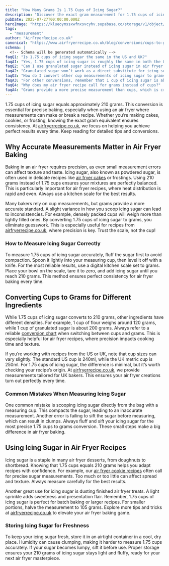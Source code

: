 ```yaml
---
title: "How Many Grams Is 1.75 Cups of Icing Sugar?"
description: "Discover the exact gram measurement for 1.75 cups of icing sugar with our simple conversion guide—perfect for baking in your air fryer!"
pubDate: 2025-07-27T00:00:00.000Z
heroImage: "https://klueoymssxwfnxsvcyhv.supabase.co/storage/v1/object/public/Shmucket/how-many-grams-is-1-75-cups-of-icing-sugar.webp"
tags:
  - "measurement"
author: "AirFryerRecipe.co.uk"
canonical: "https://www.airfryerrecipe.co.uk/blog/conversions/cups-to-grams/how-many-grams-is-1-75-cups-of-icing-sugar"
schema: |
  <!-- Schema will be generated automatically -->
faqQ1: "Is 1.75 cups of icing sugar the same in the US and UK?"
faqA1: "Yes, 1.75 cups of icing sugar is roughly the same in both the US and UK, though US cups are slightly smaller (240ml vs. 250ml). The difference is minimal for this measurement, so 210 grams remains accurate for both. Always use a scale for precision, especially in air fryer baking."
faqQ2: "Can I use granulated sugar instead of icing sugar in air fryer recipes?"
faqA2: "Granulated sugar won’t work as a direct substitute for icing sugar in most recipes. Icing sugar is finely ground and contains cornflour, which affects texture and consistency. If you’re in a pinch, blend granulated sugar to a powder and add a teaspoon of cornflour per cup. However, for best results, stick to 210 grams of icing sugar."
faqQ3: "How do I convert other cup measurements of icing sugar to grams?"
faqA3: "For other conversions, remember that 1 cup of icing sugar is about 120 grams. Multiply the number of cups by 120 to get the gram equivalent. For example, 2 cups would be 240 grams. Always use a digital scale for accuracy, especially when adapting recipes for your air fryer."
faqQ4: "Why does my air fryer recipe call for grams instead of cups?"
faqA4: "Grams provide a more precise measurement than cups, which is crucial for air fryer baking. Air fryers cook quickly and evenly, so ingredient ratios must be exact. Using 210 grams of icing sugar instead of 1.75 cups ensures consistent results. Check <a href=https://www.airfryerrecipe.co.uk>airfryerrecipe.co.uk</a> for gram-based recipes tailored to air fryers."
---
```

<p>1.75 cups of icing sugar equals approximately 210 grams. This conversion is essential for precise baking, especially when using an air fryer where measurements can make or break a recipe. Whether you’re making cakes, cookies, or frosting, knowing the exact gram equivalent ensures consistency. At <a href=https://www.airfryerrecipe.co.uk>airfryerrecipe.co.uk</a>, we focus on helping you achieve perfect results every time. Keep reading for detailed tips and conversions.</p>

<h2>Why Accurate Measurements Matter in Air Fryer Baking</h2>
<p>Baking in an air fryer requires precision, as even small measurement errors can affect texture and taste. Icing sugar, also known as powdered sugar, is often used in delicate recipes like <a href=https://www.airfryerrecipe.co.uk/recipe-category/cakes>air fryer cakes</a> or frostings. Using 210 grams instead of 1.75 cups ensures your mixtures are perfectly balanced. This is particularly important for air fryer recipes, where heat distribution is rapid and even. Always use a kitchen scale for the best results.</p>

<p>Many bakers rely on cup measurements, but grams provide a more accurate standard. A slight variance in how you scoop icing sugar can lead to inconsistencies. For example, densely packed cups will weigh more than lightly filled ones. By converting 1.75 cups of icing sugar to grams, you eliminate guesswork. This is especially useful for recipes from <a href=https://www.airfryerrecipe.co.uk/recipes>airfryerrecipe.co.uk</a>, where precision is key. Trust the scale, not the cup!</p>

<h3>How to Measure Icing Sugar Correctly</h3>
<p>To measure 1.75 cups of icing sugar accurately, fluff the sugar first to avoid compaction. Spoon it lightly into your measuring cup, then level it off with a knife. For the most reliable results, use a digital kitchen scale set to grams. Place your bowl on the scale, tare it to zero, and add icing sugar until you reach 210 grams. This method ensures perfect consistency for air fryer baking every time.</p>

<h2>Converting Cups to Grams for Different Ingredients</h2>
<p>While 1.75 cups of icing sugar converts to 210 grams, other ingredients have different densities. For example, 1 cup of flour weighs around 120 grams, while 1 cup of granulated sugar is about 200 grams. Always refer to a reliable <a href=https://www.airfryerrecipe.co.uk/air-fryer-conversion-chart>conversion chart</a> when switching between cups and grams. This is especially helpful for air fryer recipes, where precision impacts cooking time and texture.</p>

<p>If you’re working with recipes from the US or UK, note that cup sizes can vary slightly. The standard US cup is 240ml, while the UK metric cup is 250ml. For 1.75 cups of icing sugar, the difference is minimal, but it’s worth checking your recipe’s origin. At <a href=https://www.airfryerrecipe.co.uk>airfryerrecipe.co.uk</a>, we provide measurements tailored for UK bakers. This ensures your air fryer creations turn out perfectly every time.</p>

<h3>Common Mistakes When Measuring Icing Sugar</h3>
<p>One common mistake is scooping icing sugar directly from the bag with a measuring cup. This compacts the sugar, leading to an inaccurate measurement. Another error is failing to sift the sugar before measuring, which can result in clumps. Always fluff and sift your icing sugar for the most precise 1.75 cups to grams conversion. These small steps make a big difference in air fryer baking.</p>

<h2>Using Icing Sugar in Air Fryer Recipes</h2>
<p>Icing sugar is a staple in many air fryer desserts, from doughnuts to shortbread. Knowing that 1.75 cups equals 210 grams helps you adapt recipes with confidence. For example, our <a href=https://www.airfryerrecipe.co.uk/recipe-category/cookies>air fryer cookie recipes</a> often call for precise sugar measurements. Too much or too little can affect spread and texture. Always measure carefully for the best results.</p>

<p>Another great use for icing sugar is dusting finished air fryer treats. A light sprinkle adds sweetness and presentation flair. Remember, 1.75 cups of icing sugar is perfect for batch baking or larger recipes. For smaller portions, halve the measurement to 105 grams. Explore more tips and tricks at <a href=https://www.airfryerrecipe.co.uk>airfryerrecipe.co.uk</a> to elevate your air fryer baking game.</p>

<h3>Storing Icing Sugar for Freshness</h3>
<p>To keep your icing sugar fresh, store it in an airtight container in a cool, dry place. Humidity can cause clumping, making it harder to measure 1.75 cups accurately. If your sugar becomes lumpy, sift it before use. Proper storage ensures your 210 grams of icing sugar stays light and fluffy, ready for your next air fryer masterpiece.</p>
